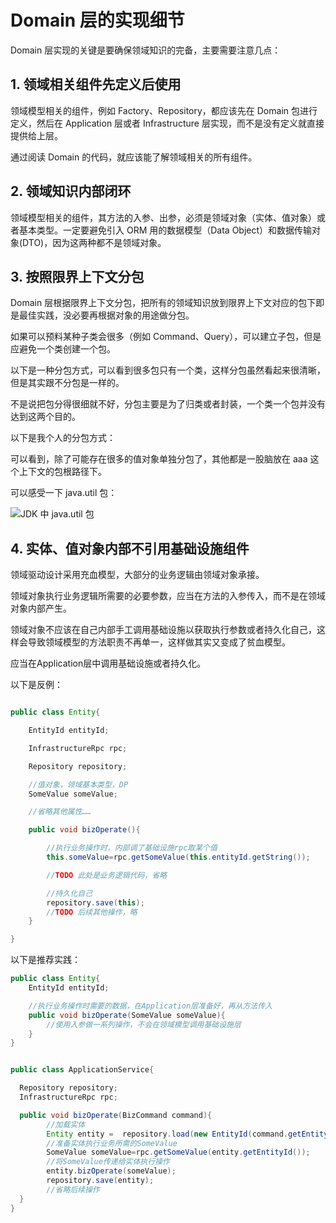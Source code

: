 # Domain 层的实现细节

Domain 层实现的关键是要确保领域知识的完备，主要需要注意几点：

## 1. 领域相关组件先定义后使用

领域模型相关的组件，例如 Factory、Repository，都应该先在 Domain 包进行定义，然后在 Application 层或者 Infrastructure 层实现，而不是没有定义就直接提供给上层。

通过阅读 Domain 的代码，就应该能了解领域相关的所有组件。

## 2. 领域知识内部闭环

领域模型相关的组件，其方法的入参、出参，必须是领域对象（实体、值对象）或者基本类型。一定要避免引入 ORM 用的数据模型（Data Object）和数据传输对象(DTO)，因为这两种都不是领域对象。

## 3. 按照限界上下文分包

Domain 层根据限界上下文分包，把所有的领域知识放到限界上下文对应的包下即是最佳实践，没必要再根据对象的用途做分包。

如果可以预料某种子类会很多（例如 Command、Query），可以建立子包，但是应避免一个类创建一个包。

以下是一种分包方式，可以看到很多包只有一个类，这样分包虽然看起来很清晰，但是其实跟不分包是一样的。

不是说把包分得很细就不好，分包主要是为了归类或者封装，一个类一个包并没有达到这两个目的。

以下是我个人的分包方式：

可以看到，除了可能存在很多的值对象单独分包了，其他都是一股脑放在 aaa 这个上下文的包根路径下。

可以感受一下 java.util 包：

![](https://p3-sign.toutiaoimg.com/tos-cn-i-qvj2lq49k0/0d278f053f3f4178be89924c9ff9cf3d~noop.image?_iz=58558&from=article.pc_detail&x-expires=1675792835&x-signature=8mxiBNb3Wc5R3KKYMYoiSWHsnpo%3D)JDK 中 java.util 包

## 4. 实体、值对象内部不引用基础设施组件

领域驱动设计采用充血模型，大部分的业务逻辑由领域对象承接。

领域对象执行业务逻辑所需要的必要参数，应当在方法的入参传入，而不是在领域对象内部产生。

领域对象不应该在自己内部手工调用基础设施以获取执行参数或者持久化自己，这样会导致领域模型的方法职责不再单一，这样做其实又变成了贫血模型。

应当在Application层中调用基础设施或者持久化。

以下是反例：

```java

public class Entity{

    EntityId entityId;

    InfrastructureRpc rpc;

    Repository repository;

    //值对象，领域基本类型，DP
    SomeValue someValue;

    //省略其他属性……

    public void bizOperate(){

        //执行业务操作时，内部调了基础设施rpc取某个值
        this.someValue=rpc.getSomeValue(this.entityId.getString());

        //TODO 此处是业务逻辑代码，省略

        //持久化自己
        repository.save(this);
        //TODO 后续其他操作，略
    }

}

```

以下是推荐实践：

```java
public class Entity{
    EntityId entityId;

    //执行业务操作时需要的数据，在Application层准备好，再从方法传入
    public void bizOperate(SomeValue someValue){
        //使用入参做一系列操作，不会在领域模型调用基础设施层
    }
}


public class ApplicationService{

  Repository repository;
  InfrastructureRpc rpc;

  public void bizOperate(BizCommand command){
        //加载实体
        Entity entity =  repository.load(new EntityId(command.getEntityIdValue()));
        //准备实体执行业务所需的SomeValue
        SomeValue someValue=rpc.getSomeValue(entity.getEntityId());
        //将SomeValue传递给实体执行操作
        entity.bizOperate(someValue);
        repository.save(entity);
        //省略后续操作
  }
}
```
